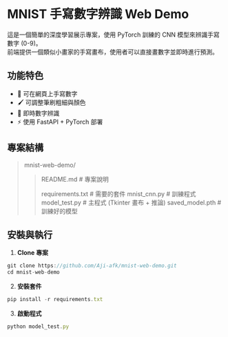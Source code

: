 # MNIST 手寫數字辨識 Web Demo

這是一個簡單的深度學習展示專案，使用 PyTorch 訓練的 CNN 模型來辨識手寫數字 (0-9)。  
前端提供一個類似小畫家的手寫畫布，使用者可以直接畫數字並即時進行預測。  

## 功能特色
- 🎨 可在網頁上手寫數字
- 🖌️ 可調整筆刷粗細與顏色
- 🤖 即時數字辨識
- ⚡ 使用 FastAPI + PyTorch 部署

## 專案結構
>mnist-web-demo/
>> README.md            # 專案說明
>> 
>> requirements.txt     # 需要的套件 
>> mnist_cnn.py         # 訓練程式 
>> model_test.py        # 主程式 (Tkinter 畫布 + 推論) 
>> saved_model.pth      # 訓練好的模型 

## 安裝與執行
1. **Clone 專案**
```js
git clone https://github.com/Aji-afk/mnist-web-demo.git
cd mnist-web-demo
```
2. **安裝套件**
```js
pip install -r requirements.txt
```
3. **啟動程式**
```js
python model_test.py

```


